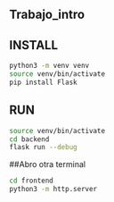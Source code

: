 ## Trabajo_intro

## INSTALL
```bash
python3 -m venv venv
source venv/bin/activate
pip install Flask
```
## RUN
```bash
source venv/bin/activate
cd backend
flask run --debug
```
##Abro otra terminal
```bash
cd frontend
python3 -m http.server
```
